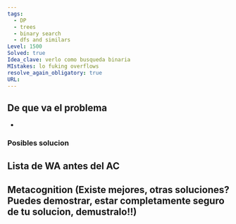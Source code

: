 ```yaml
---
tags:
  - DP
  - trees
  - binary search
  - dfs and similars
Level: 1500
Solved: true 
Idea_clave: verlo como busqueda binaria
MIstakes: lo fuking overflows
resolve_again_obligatory: true
URL: 
---
```


## De que va el problema

- 

### Posibles solucion


## Lista de WA antes del AC

## Metacognition (Existe mejores, otras soluciones? Puedes demostrar, estar completamente seguro de tu solucion, demustralo!!)

